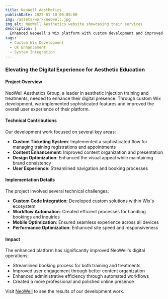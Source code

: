 ```yaml
---
title: NeoWell Aesthetics
publishDate: 2025-01-10 00:00:00
img: /assets/work/neowell.jpg
img_alt: NeoWell Aesthetics website showcasing their services
description: |
  Enhanced NeoWell's Wix platform with custom development and improved user experience.
tags:
  - Custom Wix Development
  - UX Enhancement
  - System Integration
---
```


### Elevating the Digital Experience for Aesthetic Education

#### Project Overview

NeoWell Aesthetics Group, a leader in aesthetic injection training and treatments, needed to enhance their digital presence. Through custom Wix development, we implemented sophisticated features and improved the overall user experience of their platform.

#### Technical Contributions

Our development work focused on several key areas:

- **Custom Ticketing System**: Implemented a sophisticated flow for managing training registrations and appointments
- **Content Enhancement**: Improved content organization and presentation
- **Design Optimization**: Enhanced the visual appeal while maintaining brand consistency
- **User Experience**: Streamlined navigation and booking processes

#### Implementation Details

The project involved several technical challenges:

- **Custom Code Integration**: Developed custom solutions within Wix's ecosystem
- **Workflow Automation**: Created efficient processes for handling bookings and inquiries
- **Mobile Optimization**: Ensured seamless experience across all devices
- **Performance Optimization**: Enhanced site speed and responsiveness

#### Impact

The enhanced platform has significantly improved NeoWell's digital operations:
- Streamlined booking process for both training and treatments
- Improved user engagement through better content organization
- Enhanced administrative efficiency through automated workflows
- Created a more professional and polished online presence

Visit [NeoWell](https://neowell.com) to see the results of our development work. 